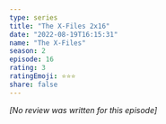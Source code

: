 ```yaml
---
type: series
title: "The X-Files 2x16"
date: "2022-08-19T16:15:31"
name: "The X-Files"
season: 2
episode: 16
rating: 3
ratingEmoji: ⭐️⭐️⭐️
share: false
---
```


*[No review was written for this episode]*
